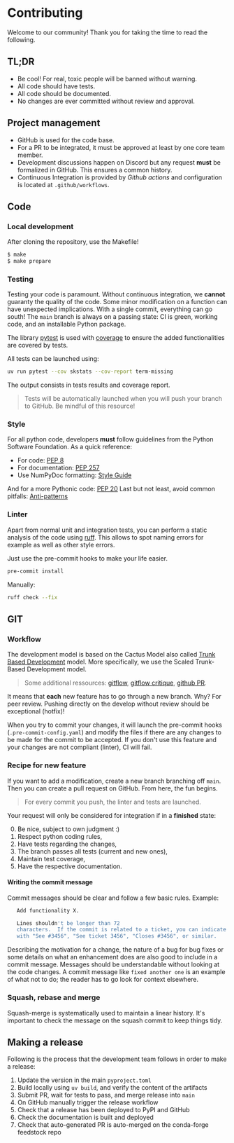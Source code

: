 # Contributing

Welcome to our community! Thank you for taking the time to read the following.

## TL;DR

* Be cool! For real, toxic people will be banned without warning.
* All code should have tests.
* All code should be documented.
* No changes are ever committed without review and approval.

## Project management

* GitHub is used for the code base.
* For a PR to be integrated, it must be approved at least by one core team member.
* Development discussions happen on Discord but any request **must** be formalized in GitHub. This ensures a common history.
* Continuous Integration is provided by *Github actions* and configuration is located at ``.github/workflows``.

## Code

### Local development

After cloning the repository, use the Makefile!

```bash
$ make
$ make prepare
```

### Testing

Testing your code is paramount. Without continuous integration, we **cannot**
guaranty the quality of the code. Some minor modification on a function can
have  unexpected implications. With a single commit, everything can go south!
The ``main`` branch is always on a passing state: CI is green, working code,
and an installable Python package.

The library [pytest](https://docs.pytest.org/en/latest/) is used with
[coverage](https://coverage.readthedocs.io/) to ensure the added
functionalities are covered by tests.

All tests can be launched using:

```bash
uv run pytest --cov skstats --cov-report term-missing
```

The output consists in tests results and coverage report.

> Tests will be automatically launched when you will push your branch to
> GitHub. Be mindful of this resource!

### Style

For all python code, developers **must** follow guidelines from the Python Software Foundation. As a quick reference:

* For code: [PEP 8](https://www.python.org/dev/peps/pep-0008/)
* For documentation: [PEP 257](https://www.python.org/dev/peps/pep-0257/)
* Use NumPyDoc formatting: [Style Guide](https://numpydoc.readthedocs.io/en/latest/format.html)

And for a more Pythonic code: [PEP 20](https://www.python.org/dev/peps/pep-0020/)
Last but not least, avoid common pitfalls: [Anti-patterns](https://docs.quantifiedcode.com/python-anti-patterns/)

### Linter

Apart from normal unit and integration tests, you can perform a static
analysis of the code using [ruff](https://github.com/astral-sh/ruff). This allows to spot naming errors for
example as well as other style errors.

Just use the pre-commit hooks to make your life easier.

```bash
pre-commit install
```

Manually:
```bash
ruff check --fix
```

## GIT

### Workflow

The development model is based on the Cactus Model also called
[Trunk Based Development](https://trunkbaseddevelopment.com) model.
More specifically, we use the Scaled Trunk-Based Development model.

> Some additional ressources:
> [gitflow](https://nvie.com/posts/a-successful-git-branching-model/),
> [gitflow critique](https://barro.github.io/2016/02/a-succesful-git-branching-model-considered-harmful/),
> [github PR](https://help.github.com/en/github/collaborating-with-issues-and-pull-requests/about-pull-request-merges).

It means that **each** new feature has to go through a new branch. Why?
For peer review. Pushing directly on the develop without review should be
exceptional (hotfix)!

When you try to commit your changes, it will launch the pre-commit hooks
(``.pre-commit-config.yaml``)
and modify the files if there are any changes to be made for the commit to be
accepted. If you don't use this feature and your changes are not compliant
(linter), CI will fail.

### Recipe for new feature

If you want to add a modification, create a new branch branching off ``main``.
Then you can create a pull request on GitHub. From here, the fun begins.

> For every commit you push, the linter and tests are launched.

Your request will only be considered for integration if in a **finished** state:

0. Be nice, subject to own judgment :)
1. Respect python coding rules,
2. Have tests regarding the changes,
3. The branch passes all tests (current and new ones),
4. Maintain test coverage,
5. Have the respective documentation.

#### Writing the commit message

Commit messages should be clear and follow a few basic rules.  Example:

```bash
   Add functionality X.

   Lines shouldn't be longer than 72
   characters.  If the commit is related to a ticket, you can indicate that
   with "See #3456", "See ticket 3456", "Closes #3456", or similar.
```

Describing the motivation for a change, the nature of a bug for bug fixes or
some details on what an enhancement does are also good to include in a commit
message. Messages should be understandable without looking at the code
changes. A commit message like ``fixed another one`` is an example of
what not to do; the reader has to go look for context elsewhere.

### Squash, rebase and merge

Squash-merge is systematically used to maintain a linear history. It's
important to check the message on the squash commit to keep things tidy.

## Making a release

Following is the process that the development team follows in order to make
a release:

1. Update the version in the main `pyproject.toml`
2. Build locally using `uv build`, and verify the content of the artifacts
3. Submit PR, wait for tests to pass, and merge release into `main`
4. On GitHub manually trigger the release workflow
5. Check that a release has been deployed to PyPI and GitHub
6. Check the documentation is built and deployed
7. Check that auto-generated PR is auto-merged on the conda-forge feedstock repo
